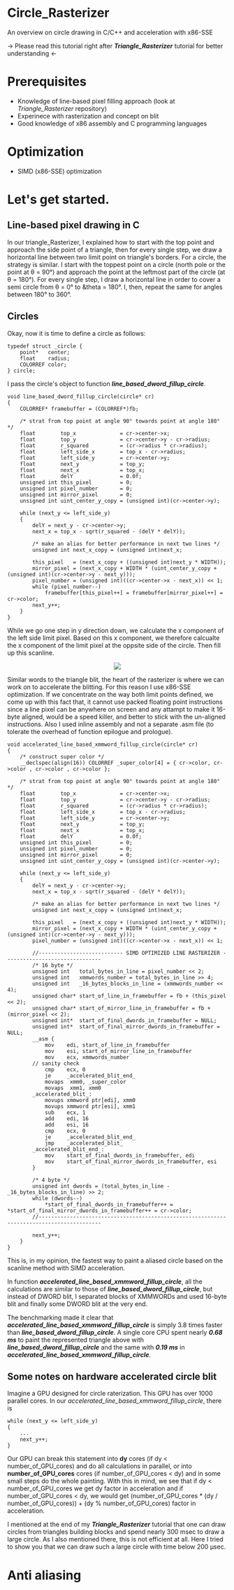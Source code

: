 # Circle_Rasterizer
An overview on circle drawing in C/C++ and acceleration with x86-SSE

-> Please read this tutorial right after ***Triangle_Rasterizer*** tutorial for better understanding <-

# Prerequisites
- Knowledge of line-based pixel filling approach (look at *Triangle_Rasterizer* repository)
- Experinece with rasterization and concept on blit
- Good knowledge of x86 assembly and C programming languages

# Optimization
- SIMD (x86-SSE) optimization 

# Let's get started.
## Line-based pixel drawing in C
In our triangle_Rasterizer, I explained how to start with the top point and approach the side point of a triangle, then for every single step, we draw a horizontal line between two limit point on triangle's borders. For a circle, the strategy is similar. I start with the toppest point on a circle (north pole or the point at &theta; = 90°) and approach the point at the leftmost part of the circle (at &theta; = 180°). For every single step, I draw a horizontal line in order to cover a semi circle from &theta; = 0° to &theta = 180°. I, then, repeat the same for angles between 180° to 360°.

## Circles

Okay, now it is time to define a circle as follows:

	typedef struct _circle {
 		point*   center;
		float    radius;
		COLORREF color;
	} circle;

I pass the circle's object to function ***line_based_dword_fillup_circle***.

	void line_based_dword_fillup_circle(circle* cr)
	{
		COLORREF* framebuffer = (COLORREF*)fb;
	
		/* strat from top point at angle 90° towards point at angle 180° */
		float        top_x              = cr->center->x;
		float        top_y              = cr->center->y - cr->radius;
		float        r_squared          = (cr->radius * cr->radius);
		float        left_side_x        = top_x - cr->radius;
		float        left_side_y        = cr->center->y;
		float        next_y             = top_y;
		float        next_x             = top_x;
		float        delY               = 0.0f;
		unsigned int this_pixel         = 0;
		unsigned int pixel_number       = 0;
		unsigned int mirror_pixel       = 0;
		unsigned int uint_center_y_copy = (unsigned int)(cr->center->y);
	
		while (next_y <= left_side_y)
		{
			delY = next_y - cr->center->y;
			next_x = top_x - sqrt(r_squared - (delY * delY));
	
			/* make an alias for better performance in next two lines */
			unsigned int next_x_copy = (unsigned int)next_x;
	
			this_pixel   = (next_x_copy + ((unsigned int)next_y * WIDTH));
			mirror_pixel = (next_x_copy + WIDTH * (uint_center_y_copy + (unsigned int)(cr->center->y - next_y)));
			pixel_number = (unsigned int)((cr->center->x - next_x)) << 1;
			while (pixel_number--)
				framebuffer[this_pixel++] = framebuffer[mirror_pixel++] = cr->color;
			next_y++;
		}
	}

While we go one step in y direction down, we calculate the x component of the left side limit pixel. Based on this x component, we therefore calcualte the x component of the limit pixel at the oppsite side of the circle. Then fill up this scanline.

<p align="center">
	<img src="https://github.com/ImAbdollahzadeh/Circle_Rasterizer/blob/main/images/filled_in_c.PNG"/>
</p>

Similar words to the triangle blit, the heart of the rasterizer is where we can work on to accelerate the blitting. For this reason I use x86-SSE optimization. If we concentrate on the way both limit points defined, we come up with this fact that, it cannot use packed floating point instructions since a line pixel can be anywhere on screen and any attampt to make it 16-byte aligned, would be a speed killer, and better to stick with the un-aligned instructions. Also I used inline assembly and not a separate .asm file (to tolerate the overhead of function epilogue and prologue).

	void accelerated_line_based_xmmword_fillup_circle(circle* cr)
	{
		/* construct super color */
		__declspec(align(16)) COLORREF _super_color[4] = { cr->color, cr->color , cr->color , cr->color };
	
		/* strat from top point at angle 90° towards point at angle 180° */
		float        top_x              = cr->center->x;
		float        top_y              = cr->center->y - cr->radius;
		float        r_squared          = (cr->radius * cr->radius);
		float        left_side_x        = top_x - cr->radius;
		float        left_side_y        = cr->center->y;
		float        next_y             = top_y;
		float        next_x             = top_x;
		float        delY               = 0.0f;
		unsigned int this_pixel         = 0;
		unsigned int pixel_number       = 0;
		unsigned int mirror_pixel       = 0;
		unsigned int uint_center_y_copy = (unsigned int)(cr->center->y);
	
		while (next_y <= left_side_y)
		{
			delY = next_y - cr->center->y;
			next_x = top_x - sqrt(r_squared - (delY * delY));
	
			/* make an alias for better performance in next two lines */
			unsigned int next_x_copy = (unsigned int)next_x;
	
			this_pixel   = (next_x_copy + ((unsigned int)next_y * WIDTH));
			mirror_pixel = (next_x_copy + WIDTH * (uint_center_y_copy + (unsigned int)(cr->center->y - next_y)));
			pixel_number = (unsigned int)((cr->center->x - next_x)) << 1;
	
			//--------------------------- SIMD OPTIMIZED LINE RASTERIZER -------------------------------
			/* 16 byte */
			unsigned int   total_bytes_in_line = pixel_number << 2;
			unsigned int   xmmwords_number = total_bytes_in_line >> 4;
			unsigned int   _16_bytes_blocks_in_line = (xmmwords_number << 4);
			unsigned char* start_of_line_in_framebuffer = fb + (this_pixel << 2);
			unsigned char* start_of_mirror_line_in_framebuffer = fb + (mirror_pixel << 2);
			unsigned int*  start_of_final_dwords_in_framebuffer = NULL;
			unsigned int*  start_of_final_mirror_dwords_in_framebuffer = NULL;
			__asm {
				mov    edi, start_of_line_in_framebuffer
				mov    esi, start_of_mirror_line_in_framebuffer
				mov    ecx, xmmwords_number
			// sanity check
				cmp    ecx, 0
				je     _accelerated_blit_end_
				movaps  xmm0, _super_color
				movaps  xmm1, xmm0
			_accelerated_blit_:
				movups xmmword ptr[edi], xmm0
				movups xmmword ptr[esi], xmm1
				sub    ecx, 1
				add    edi, 16
				add    esi, 16
				cmp    ecx, 0
				je     _accelerated_blit_end_
				jmp    _accelerated_blit_
			_accelerated_blit_end_:
				mov    start_of_final_dwords_in_framebuffer, edi
				mov    start_of_final_mirror_dwords_in_framebuffer, esi
			}
	
			/* 4 byte */
			unsigned int dwords = (total_bytes_in_line - _16_bytes_blocks_in_line) >> 2;
			while (dwords--)
				*start_of_final_dwords_in_framebuffer++ = *start_of_final_mirror_dwords_in_framebuffer++ = cr->color;
			//------------------------------------------------------------------------------------------
	
			next_y++;
		}
	}

This is, in my opinion, the fastest way to paint a aliased circle based on the scanline method with SIMD acceleration.

In function ***accelerated_line_based_xmmword_fillup_circle***, all the calculations are similar to those of ***line_based_dword_fillup_circle***, but instead of DWORD blit, I separated blocks of XMMWORDs and used 16-byte blit and finally some DWORD blit at the very end. 

The benchmarking made it clear that ***accelerated_line_based_xmmword_fillup_circle*** is simply 3.8 times faster than ***line_based_dword_fillup_circle***. A single core CPU spent nearly ***0.68 ms*** to paint the represented triangle above with ***line_based_dword_fillup_circle*** and the same with ***0.19 ms*** in ***accelerated_line_based_xmmword_fillup_circle***.

## Some notes on hardware accelerated circle blit

Imagine a GPU designed for circle raterization. This GPU has over 1000 parallel cores. In our *accelerated_line_based_xmmword_fillup_circle*, there is 

	while (next_y <= left_side_y)
	{
		...
		next_y++;
	}
	
Our GPU can break this statement into **dy** cores (if dy < number_of_GPU_cores) and do all calculations in parallel, or into **number_of_GPU_cores** cores (if number_of_GPU_cores < dy) and in some small steps do the whole painting. With this in mind, we see that if dy < number_of_GPU_cores we get dy factor in acceleration and if number_of_GPU_cores < dy, we would get (number_of_GPU_cores * (dy / number_of_GPU_cores)) + (dy % number_of_GPU_cores) factor in acceleration. 

I mentioned at the end of my ***Triangle_Rasterizer*** tutorial that one can draw circles from triangles building blocks and spend nearly 300 msec to draw a large circle. As I also mentioned there, this is not efficient at all. Here I tried to show you that we can draw such a large circle with time below 200 &mu;sec.

# Anti aliasing

